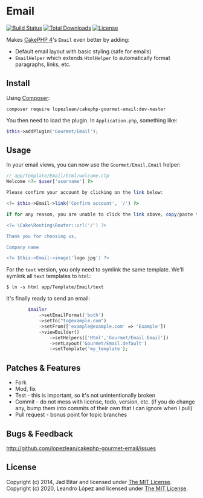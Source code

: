 # Email

[![Build Status](https://travis-ci.org/gourmet/email.svg?branch=master)](https://travis-ci.org/gourmet/email)
[![Total Downloads](https://poser.pugx.org/gourmet/email/downloads.svg)](https://packagist.org/packages/gourmet/email)
[![License](https://poser.pugx.org/gourmet/email/license.svg)](https://packagist.org/packages/gourmet/email)

Makes [CakePHP 4]'s `Email` even better by adding:

* Default email layout with basic styling (safe for emails)
* `EmailHelper` which extends `HtmlHelper` to automatically format paragraphs, links, etc.

## Install

Using [Composer]:

```
composer require lopezlean/cakephp-gourmet-email:dev-master
```

You then need to load the plugin. In `Application.php`, something like:

```php
$this->addPlugin('Gourmet/Email');
```

## Usage

In your email views, you can now use the `Gourmet/Email.Email` helper:

```php
// app/Template/Email/html/welcome.ctp
Welcome <?= $user['username'] ?>

Please confirm your account by clicking on the link below:

<?= $this->Email->link('Confirm account', '/') ?>

If for any reason, you are unable to click the link above, copy/paste the following to your browser's address bar:

<?= \Cake\Routing\Router::url('/') ?>

Thank you for choosing us,

Company name

<?= $this->Email->image('logo.jpg') ?>
```

For the `text` version, you only need to symlink the same template. We'll symlink all `text` templates to `html`:

```
$ ln -s html app/Template/Email/text
```

It's finally ready to send an email:

```php
        $mailer
            ->setEmailFormat('both')
            ->setTo("to@example.com")
            ->setFrom(['example@example.com' => 'Example'])
            ->viewBuilder()
                ->setHelpers(['Html','Gourmet/Email.Email'])
                ->setLayout('Gourmet/Email.default')
                ->setTemplate('my_template');
```

## Patches & Features

* Fork
* Mod, fix
* Test - this is important, so it's not unintentionally broken
* Commit - do not mess with license, todo, version, etc. (if you do change any, bump them into commits of
their own that I can ignore when I pull)
* Pull request - bonus point for topic branches

## Bugs & Feedback

http://github.com/lopezlean/cakephp-gourmet-email/issues

## License

Copyright (c) 2014, Jad Bitar and licensed under [The MIT License][mit].
Copyright (c) 2020, Leandro López and licensed under [The MIT License][mit].

[CakePHP 4]:http://cakephp.org
[Composer]:http://getcomposer.org
[mit]:http://www.opensource.org/licenses/mit-license.php
